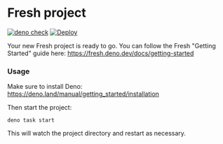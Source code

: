 # Fresh project

[![deno check](https://github.com/YutaGoto/splatoon3-shellout-titles/actions/workflows/check.yml/badge.svg)](https://github.com/YutaGoto/splatoon3-shellout-titles/actions/workflows/check.yml)
[![Deploy](https://github.com/YutaGoto/splatoon3-shellout-titles/actions/workflows/deploy.yml/badge.svg)](https://github.com/YutaGoto/splatoon3-shellout-titles/actions/workflows/deploy.yml)

Your new Fresh project is ready to go. You can follow the Fresh "Getting
Started" guide here: https://fresh.deno.dev/docs/getting-started

### Usage

Make sure to install Deno: https://deno.land/manual/getting_started/installation

Then start the project:

```
deno task start
```

This will watch the project directory and restart as necessary.
